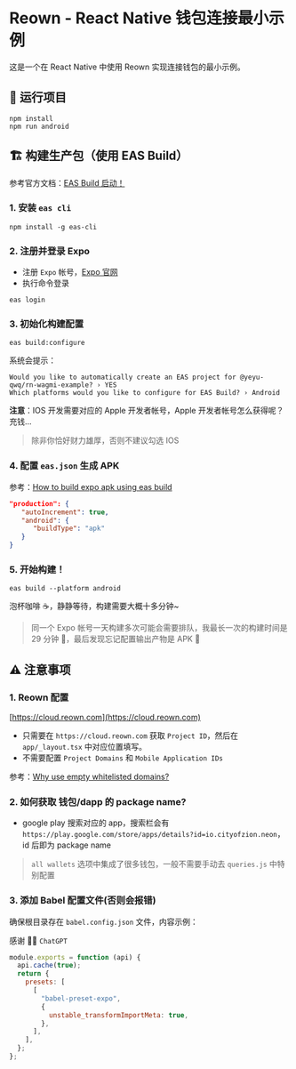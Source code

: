 # Reown - React Native 钱包连接最小示例

这是一个在 React Native 中使用 Reown 实现连接钱包的最小示例。

## 🚀 运行项目

```shell
npm install
npm run android
```

## 🏗️ 构建生产包（使用 EAS Build）

参考官方文档：[EAS Build 启动！](https://docs.expo.dev/build/setup/)

### 1. 安装 `eas cli`

```shell
npm install -g eas-cli
```

### 2. 注册并登录 Expo

- 注册 `Expo` 帐号，[Expo 官网](https://expo.dev/)
- 执行命令登录

```shell
eas login
```

### 3. 初始化构建配置

```shell
eas build:configure
```

系统会提示：

```text
Would you like to automatically create an EAS project for @yeyu-qwq/rn-wagmi-example? › YES
Which platforms would you like to configure for EAS Build? › Android
```

**注意**：IOS 开发需要对应的 Apple 开发者帐号，Apple 开发者帐号怎么获得呢？充钱...

> 除非你恰好财力雄厚，否则不建议勾选 IOS

### 4. 配置 `eas.json` 生成 APK

参考：[How to build expo apk using eas build](https://stackoverflow.com/questions/72204856/how-to-build-expo-apk-using-eas-build)

```json
"production": {
   "autoIncrement": true,
   "android": {
      "buildType": "apk"
   }
}
```

### 5. 开始构建！

```shell
eas build --platform android
```

泡杯咖啡 ☕️，静静等待，构建需要大概十多分钟~

> 同一个 Expo 帐号一天构建多次可能会需要排队，我最长一次的构建时间是 29 分钟 🤡，最后发现忘记配置输出产物是 APK 🤡

## ⚠️ 注意事项

### 1. Reown 配置

[https://cloud.reown.com](https://cloud.reown.com)

- 只需要在 `https://cloud.reown.com` 获取 `Project ID`，然后在 `app/_layout.tsx` 中对应位置填写。
- 不需要配置 `Project Domains` 和 `Mobile Application IDs`

参考：[Why use empty whitelisted domains?](https://github.com/WalletConnect/walletconnect-monorepo/issues/2934)

### 2. 如何获取 钱包/dapp 的 package name?

- google play 搜索对应的 app，搜索栏会有 `https://play.google.com/store/apps/details?id=io.cityofzion.neon`，id 后即为 package name

> `all wallets` 选项中集成了很多钱包，一般不需要手动去 `queries.js` 中特别配置

### 3. 添加 Babel 配置文件(否则会报错)

确保根目录存在 `babel.config.json` 文件，内容示例：

感谢 🙏🏻 `ChatGPT`

```js
module.exports = function (api) {
  api.cache(true);
  return {
    presets: [
      [
        "babel-preset-expo",
        {
          unstable_transformImportMeta: true,
        },
      ],
    ],
  };
};
```
